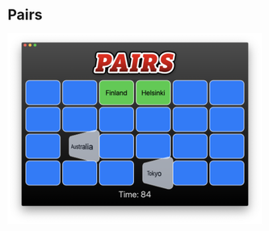 # Pairs

![](https://github.com/ram4ik/Pairs/blob/master/Pairs/Assets.xcassets/Screenshot%202020-04-17%20at%2016.01.40.imageset/Screenshot%202020-04-17%20at%2016.01.40.png)
